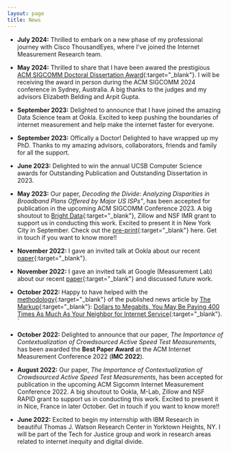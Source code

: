 ```yaml
---
layout: page
title: News
---
```


- **July 2024:** Thrilled to embark on a new phase of my professional journey with Cisco ThousandEyes, where I've joined the Internet Measurement Research team.

- **May 2024:** Thrilled to share that I have been awared the prestigious [ACM SIGCOMM Doctoral Dissertation Award](https://www.sigcomm.org/awards/dissertation){:target="_blank"}. I will be receiving the award in person during the ACM SIGCOMM 2024 conference in Sydney, Australia. A big thanks to the judges and my advisors Elizabeth Belding and Arpit Gupta.

- **September 2023:** Delighted to announce that I have joined the amazing Data Science team at Ookla. Excited to keep pushing the boundaries of internet measurement and help make the internet faster for everyone.

- **September 2023:** Offically a Doctor! Delighted to have wrapped up my PhD. Thanks to my amazing advisors, collaborators, friends and family for all the support.

- **June 2023:** Delighted to win the annual UCSB Computer Science awards for Outstanding Publication and Outstanding Dissertation in 2023.

- **May 2023:** Our paper, *Decoding the Divide: Analyzing Disparities in Broadband Plans Offered by Major US ISPs”*, has been accepted for publication in the upcoming ACM SIGCOMM Conference 2023. A big shoutout to [Bright Data](https://brightdata.com/){:target="_blank"}, Zillow and NSF IMR grant to support us in conducting this work. Excited to present it in New York City in September. Check out the [pre-print](https://arxiv.org/pdf/2302.14216.pdf){:target="_blank"} here. Get in touch if you want to know more!!

- **November 2022:** I gave an invited talk at Ookla about our recent [paper](https://dl.acm.org/doi/abs/10.1145/3517745.3561441){:target="_blank"}.  

- **November 2022:** I gave an invited talk at Google (Measurement Lab) about our recent [paper](https://dl.acm.org/doi/abs/10.1145/3517745.3561441){:target="_blank"} and discussed future work.  

- **October 2022:** Happy to have helped with the [methodology](https://themarkup.org/show-your-work/2022/10/19/how-we-uncovered-disparities-in-internet-deals){:target="_blank"} of the published news article by [The Markup](https://themarkup.org/){:target="_blank"}: [Dollars to Megabits, You May Be Paying 400 Times As Much As Your Neighbor for Internet Service](https://themarkup.org/still-loading/2022/10/19/dollars-to-megabits-you-may-be-paying-400-times-as-much-as-your-neighbor-for-internet-service){:target="_blank"}. 
`
- **October 2022:** Delighted to announce that our paper, *The Importance of Contextualization of Crowdsourced Active Speed Test Measurements*, has been awarded the **Best Paper Award** at the ACM Internet Measurement Conference 2022 (**IMC 2022**).

- **August 2022:** Our paper, *The Importance of Contextualization of Crowdsourced Active Speed Test Measurements*, has been accepted for publication in the upcoming ACM Sigcomm Internet Measurement Conference 2022. A big shoutout to Ookla, M-Lab, Zillow and NSF RAPID grant to support us in conducting this work. Excited to present it in Nice, France in later October. Get in touch if you want to know more!!

- **June 2022:** Excited to begin my internship with IBM Research in beautiful Thomas J. Watson Research Center in Yorktown Heights, NY. I will be part of the Tech for Justice group and work in research areas related to internet inequity and digital divide.
